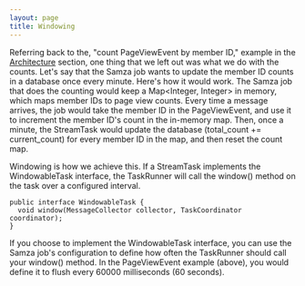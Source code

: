 ```yaml
---
layout: page
title: Windowing
---
```


Referring back to the, "count PageViewEvent by member ID," example in the [Architecture](../introduction/architecture.html) section, one thing that we left out was what we do with the counts. Let's say that the Samza job wants to update the member ID counts in a database once every minute. Here's how it would work. The Samza job that does the counting would keep a Map&lt;Integer, Integer&gt; in memory, which maps member IDs to page view counts. Every time a message arrives, the job would take the member ID in the PageViewEvent, and use it to increment the member ID's count in the in-memory map. Then, once a minute, the StreamTask would update the database (total_count += current_count) for every member ID in the map, and then reset the count map.

Windowing is how we achieve this. If a StreamTask implements the WindowableTask interface, the TaskRunner will call the window() method on the task over a configured interval.

```
public interface WindowableTask {
  void window(MessageCollector collector, TaskCoordinator coordinator);
}
```

If you choose to implement the WindowableTask interface, you can use the Samza job's configuration to define how often the TaskRunner should call your window() method. In the PageViewEvent example (above), you would define it to flush every 60000 milliseconds (60 seconds).
